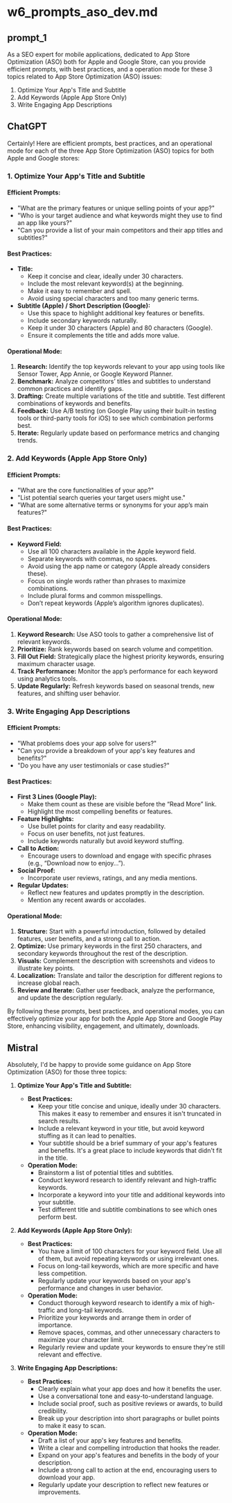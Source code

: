 # w6_prompts_aso_dev.md

## prompt_1
As a SEO expert for mobile applications, dedicated to App Store Optimization (ASO) both for Apple and Google Store, can you provide efficient prompts, with best practices, and a operation mode for these 3 topics related to App Store Optimization (ASO) issues: 

1. Optimize Your App's Title and Subtitle
2. Add Keywords (Apple App Store Only)
3. Write Engaging App Descriptions




## ChatGPT

Certainly! Here are efficient prompts, best practices, and an operational mode for each of the three App Store Optimization (ASO) topics for both Apple and Google stores:

### 1. Optimize Your App's Title and Subtitle

#### Efficient Prompts:
- "What are the primary features or unique selling points of your app?"
- "Who is your target audience and what keywords might they use to find an app like yours?"
- "Can you provide a list of your main competitors and their app titles and subtitles?"

#### Best Practices:
- **Title:**
  - Keep it concise and clear, ideally under 30 characters.
  - Include the most relevant keyword(s) at the beginning.
  - Make it easy to remember and spell.
  - Avoid using special characters and too many generic terms.
- **Subtitle (Apple) / Short Description (Google):**
  - Use this space to highlight additional key features or benefits.
  - Include secondary keywords naturally.
  - Keep it under 30 characters (Apple) and 80 characters (Google).
  - Ensure it complements the title and adds more value.

#### Operational Mode:
1. **Research:** Identify the top keywords relevant to your app using tools like Sensor Tower, App Annie, or Google Keyword Planner.
2. **Benchmark:** Analyze competitors’ titles and subtitles to understand common practices and identify gaps.
3. **Drafting:** Create multiple variations of the title and subtitle. Test different combinations of keywords and benefits.
4. **Feedback:** Use A/B testing (on Google Play using their built-in testing tools or third-party tools for iOS) to see which combination performs best.
5. **Iterate:** Regularly update based on performance metrics and changing trends.

### 2. Add Keywords (Apple App Store Only)

#### Efficient Prompts:
- "What are the core functionalities of your app?"
- "List potential search queries your target users might use."
- "What are some alternative terms or synonyms for your app’s main features?"

#### Best Practices:
- **Keyword Field:**
  - Use all 100 characters available in the Apple keyword field.
  - Separate keywords with commas, no spaces.
  - Avoid using the app name or category (Apple already considers these).
  - Focus on single words rather than phrases to maximize combinations.
  - Include plural forms and common misspellings.
  - Don’t repeat keywords (Apple’s algorithm ignores duplicates).

#### Operational Mode:
1. **Keyword Research:** Use ASO tools to gather a comprehensive list of relevant keywords.
2. **Prioritize:** Rank keywords based on search volume and competition.
3. **Fill Out Field:** Strategically place the highest priority keywords, ensuring maximum character usage.
4. **Track Performance:** Monitor the app’s performance for each keyword using analytics tools.
5. **Update Regularly:** Refresh keywords based on seasonal trends, new features, and shifting user behavior.

### 3. Write Engaging App Descriptions

#### Efficient Prompts:
- "What problems does your app solve for users?"
- "Can you provide a breakdown of your app's key features and benefits?"
- "Do you have any user testimonials or case studies?"

#### Best Practices:
- **First 3 Lines (Google Play):**
  - Make them count as these are visible before the “Read More” link.
  - Highlight the most compelling benefits or features.
- **Feature Highlights:**
  - Use bullet points for clarity and easy readability.
  - Focus on user benefits, not just features.
  - Include keywords naturally but avoid keyword stuffing.
- **Call to Action:**
  - Encourage users to download and engage with specific phrases (e.g., “Download now to enjoy…”).
- **Social Proof:**
  - Incorporate user reviews, ratings, and any media mentions.
- **Regular Updates:**
  - Reflect new features and updates promptly in the description.
  - Mention any recent awards or accolades.

#### Operational Mode:
1. **Structure:** Start with a powerful introduction, followed by detailed features, user benefits, and a strong call to action.
2. **Optimize:** Use primary keywords in the first 250 characters, and secondary keywords throughout the rest of the description.
3. **Visuals:** Complement the description with screenshots and videos to illustrate key points.
4. **Localization:** Translate and tailor the description for different regions to increase global reach.
5. **Review and Iterate:** Gather user feedback, analyze the performance, and update the description regularly.

By following these prompts, best practices, and operational modes, you can effectively optimize your app for both the Apple App Store and Google Play Store, enhancing visibility, engagement, and ultimately, downloads.

## Mistral
Absolutely, I'd be happy to provide some guidance on App Store Optimization (ASO) for those three topics:

1. **Optimize Your App's Title and Subtitle:**
   - **Best Practices:**
     - Keep your title concise and unique, ideally under 30 characters. This makes it easy to remember and ensures it isn't truncated in search results.
     - Include a relevant keyword in your title, but avoid keyword stuffing as it can lead to penalties.
     - Your subtitle should be a brief summary of your app's features and benefits. It's a great place to include keywords that didn't fit in the title.
   - **Operation Mode:**
     - Brainstorm a list of potential titles and subtitles.
     - Conduct keyword research to identify relevant and high-traffic keywords.
     - Incorporate a keyword into your title and additional keywords into your subtitle.
     - Test different title and subtitle combinations to see which ones perform best.

2. **Add Keywords (Apple App Store Only):**
   - **Best Practices:**
     - You have a limit of 100 characters for your keyword field. Use all of them, but avoid repeating keywords or using irrelevant ones.
     - Focus on long-tail keywords, which are more specific and have less competition.
     - Regularly update your keywords based on your app's performance and changes in user behavior.
   - **Operation Mode:**
     - Conduct thorough keyword research to identify a mix of high-traffic and long-tail keywords.
     - Prioritize your keywords and arrange them in order of importance.
     - Remove spaces, commas, and other unnecessary characters to maximize your character limit.
     - Regularly review and update your keywords to ensure they're still relevant and effective.

3. **Write Engaging App Descriptions:**
   - **Best Practices:**
     - Clearly explain what your app does and how it benefits the user.
     - Use a conversational tone and easy-to-understand language.
     - Include social proof, such as positive reviews or awards, to build credibility.
     - Break up your description into short paragraphs or bullet points to make it easy to scan.
   - **Operation Mode:**
     - Draft a list of your app's key features and benefits.
     - Write a clear and compelling introduction that hooks the reader.
     - Expand on your app's features and benefits in the body of your description.
     - Include a strong call to action at the end, encouraging users to download your app.
     - Regularly update your description to reflect new features or improvements.




